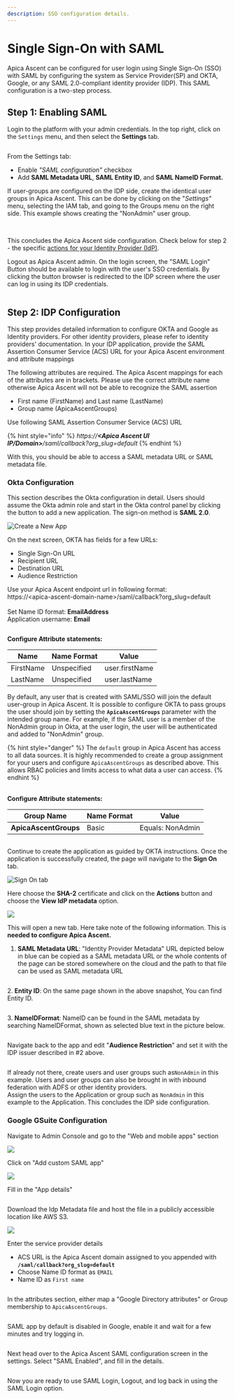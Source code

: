 ```yaml
---
description: SSO configuration details.
---
```


# Single Sign-On with SAML

Apica Ascent can be configured for user login using Single Sign-On (SSO) with SAML by configuring the system as Service Provider(SP) and OKTA, Google, or any SAML 2.0-compliant identity provider (IDP). This SAML configuration is a two-step process.

## Step 1: Enabling SAML

Login to the platform with your admin credentials. In the top right, click on the `Settings` menu, and then select the **Settings** tab.&#x20;

<figure><img src="../.gitbook/assets/Screenshot 2025-08-27 at 3.50.46 PM.png" alt=""><figcaption></figcaption></figure>

From the Settings tab:

* Enable _"SAML configuration"_ checkbox
* Add **SAML Metadata URL**, **SAML Entity ID**, and **SAML NameID Format.**

If user-groups are configured on the IDP side, create the identical user groups in Apica Ascent. This can be done by clicking on the "_Settings"_ menu, selecting the IAM tab, and going to the Groups menu on the right side. This example shows creating the "NonAdmin" user group.

<figure><img src="../.gitbook/assets/Screenshot 2025-08-27 at 4.05.18 PM.png" alt=""><figcaption></figcaption></figure>

\
This concludes the Apica Ascent side configuration. Check below for step 2 - the specific [actions for your Identity Provider (IdP)](single-sign-on-configuration.md#step-2-idp-configuration).

Logout as Apica Ascent admin. On the login screen, the "SAML Login" Button should be available to login with the user's SSO credentials. By clicking the button browser is redirected to the IDP screen where the user can log in using its IDP credentials.

<figure><img src="../.gitbook/assets/Screenshot 2025-08-27 at 4.11.48 PM.png" alt=""><figcaption></figcaption></figure>

## Step 2: IDP Configuration

This step provides detailed information to configure OKTA and Google as Identity providers. For other identity providers, please refer to identity providers' documentation. In your IDP application, provide the SAML Assertion Consumer Service (ACS) URL for your Apica Ascent environment and attribute mappings

The following attributes are required. The Apica Ascent mappings for each of the attributes are in brackets. Please use the correct attribute name otherwise Apica Ascent will not be able to recognize the SAML assertion

* First name (FirstName) and Last name (LastName)
* Group name (ApicaAscentGroups)

Use following SAML Assertion Consumer Service (ACS) URL

{% hint style="info" %}
_https://**\<Apica Ascent UI IP/Domain>**/saml/callback?org\_slug=default_
{% endhint %}

With this, you should be able to access a SAML metadata URL or SAML metadata file.

### Okta Configuration

This section describes the Okta configuration in detail. Users should assume the Okta admin role and start in the Okta control panel by clicking the button to add a new application. The sign-on method is **SAML 2.0**.

![Create a New App](../.gitbook/assets/saml-4.png)

On the next screen, OKTA has fields for a few URLs:

* Single Sign-On URL
* Recipient URL
* Destination URL
* Audience Restriction

Use your Apica Ascent endpoint url in following format:\
https://\<apica-ascent-domain-name>/saml/callback?org\_slug=default\
\
Set Name ID format: **EmailAddress**\
Application username: **Email**

<figure><img src="../.gitbook/assets/image (1102).png" alt=""><figcaption></figcaption></figure>

**Configure Attribute statements:**

| **Name**  | **Name Format** | **Value**      |
| --------- | --------------- | -------------- |
| FirstName | Unspecified     | user.firstName |
| LastName  | Unspecified     | user.lastName  |

By default, any user that is created with SAML/SSO will join the default user-group in Apica Ascent. It is possible to configure OKTA to pass groups the user should join by setting the **`ApicaAscentGroups`** parameter with the intended group name. For example, if the SAML user is a member of the NonAdmin group in Okta, at the user login, the user will be authenticated and added to "NonAdmin" group.

{% hint style="danger" %}
The `default` group in Apica Ascent has access to all data sources. It is highly recommended to create a group assignment for your users and configure `ApicaAscentGroups` as described above. This allows RBAC policies and limits access to what data a user can access.
{% endhint %}

\
**Configure Attribute statements:**

| **Group Name**        | **Name Format** | **Value**        |
| --------------------- | --------------- | ---------------- |
| **ApicaAscentGroups** | Basic           | Equals: NonAdmin |

<figure><img src="../.gitbook/assets/image (1103).png" alt=""><figcaption></figcaption></figure>

Continue to create the application as guided by OKTA instructions. Once the application is successfully created, the page will navigate to the **Sign On** tab.

![Sign On tab](../.gitbook/assets/saml-7.png)

Here choose the **SHA-2** certificate and click on the **Actions** button and choose the **View IdP metadata** option.

![](../.gitbook/assets/saml-8.png)

This will open a new tab. Here take note of the following information. This is **needed to configure Apica Ascent.**

1. **SAML Metadata URL**: "Identity Provider Metadata" URL depicted below in blue can be copied as a SAML metadata URL or the whole contents of the page can be stored somewhere on the cloud and the path to that file can be used as SAML metadata URL

<figure><img src="../.gitbook/assets/image (1104).png" alt=""><figcaption></figcaption></figure>

2\. **Entity ID**: On the same page shown in the above snapshot, You can find Entity ID.

<figure><img src="../.gitbook/assets/image (1105).png" alt=""><figcaption></figcaption></figure>

3\. **NameIDFormat**: NameID can be found in the SAML metadata by searching NameIDFormat, shown as selected blue text in the picture below.

<figure><img src="../.gitbook/assets/image (1106).png" alt=""><figcaption></figcaption></figure>

Navigate back to the app and edit "**Audience Restriction**" and set it with the IDP issuer described in #2 above.

<figure><img src="../.gitbook/assets/image (1107).png" alt=""><figcaption></figcaption></figure>

If already not there, create users and user groups such as`NonAdmin` in this example. Users and user groups can also be brought in with inbound federation with ADFS or other identity providers.\
Assign the users to the Application or group such as `NonAdmin` in this example to the Application. This concludes the IDP side configuration.

### Google GSuite Configuration

Navigate to Admin Console and go to the "Web and mobile apps" section

![](<../.gitbook/assets/image (326).png>)

Click on "Add custom SAML app"

![](<../.gitbook/assets/image (337).png>)

Fill in the "App details"

<figure><img src="../.gitbook/assets/image (1108).png" alt=""><figcaption></figcaption></figure>

Download the Idp Metadata file and host the file in a publicly accessible location like AWS S3.

![](../.gitbook/assets/saml.png)

Enter the service provider details

* ACS URL is the Apica Ascent domain assigned to you appended with **`/saml/callback?org_slug=default`**
* Choose Name ID format as `EMAIL`
* Name ID as `First name`

<figure><img src="../.gitbook/assets/image (1109).png" alt=""><figcaption></figcaption></figure>

In the attributes section, either map a "Google Directory attributes" or Group membership to `ApicaAscentGroups`.

<figure><img src="../.gitbook/assets/image (1110).png" alt=""><figcaption></figcaption></figure>

SAML app by default is disabled in Google, enable it and wait for a few minutes and try logging in.

<figure><img src="../.gitbook/assets/image (1111).png" alt=""><figcaption></figcaption></figure>

Next head over to the Apica Ascent SAML configuration screen in the settings. Select "SAML Enabled", and fill in the details.

<figure><img src="../.gitbook/assets/image (1112).png" alt=""><figcaption></figcaption></figure>

Now you are ready to use SAML Login, Logout, and log back in using the SAML Login option.
